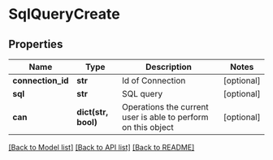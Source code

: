 # SqlQueryCreate

## Properties
Name | Type | Description | Notes
------------ | ------------- | ------------- | -------------
**connection_id** | **str** | Id of Connection | [optional] 
**sql** | **str** | SQL query | [optional] 
**can** | **dict(str, bool)** | Operations the current user is able to perform on this object | [optional] 

[[Back to Model list]](../README.md#documentation-for-models) [[Back to API list]](../README.md#documentation-for-api-endpoints) [[Back to README]](../README.md)


